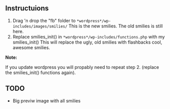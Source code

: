 Instructuions
--------------

 1. Drag 'n drop the "fb" folder to `*wordpress*/wp-includes/images/smilies/`
    This is the new smilies. The old smilies is still here.
 2. Replace smilies_init() in `*wordpress*/wp-includes/functions.php` with my smilies_init()
    This will replace the ugly, old smilies with flashbacks cool, awesome smilies.
 
**Note:**

If you update wordpress you will propably need to repeat step 2. (replace the smilies_init() functions again).


## TODO ##

 - Big previw image with all smilies